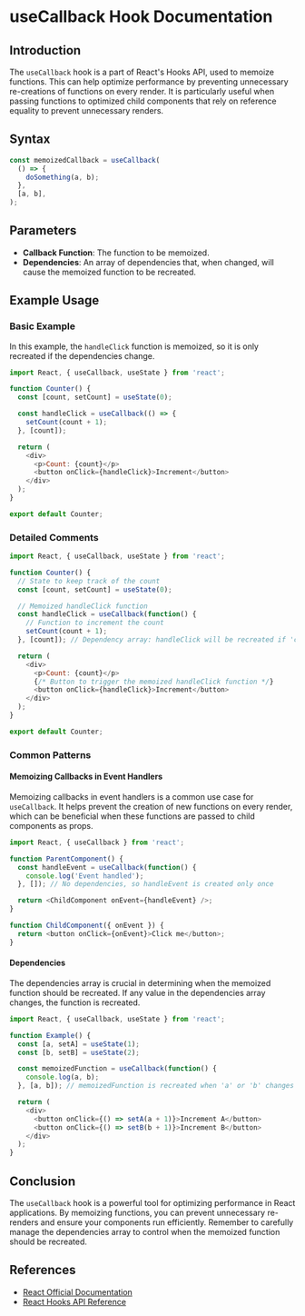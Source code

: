 
# useCallback Hook Documentation

## Introduction

The `useCallback` hook is a part of React's Hooks API, used to memoize functions. This can help optimize performance by preventing unnecessary re-creations of functions on every render. It is particularly useful when passing functions to optimized child components that rely on reference equality to prevent unnecessary renders.

## Syntax

```javascript
const memoizedCallback = useCallback(
  () => {
    doSomething(a, b);
  },
  [a, b],
);
```

## Parameters

- **Callback Function**: The function to be memoized.
- **Dependencies**: An array of dependencies that, when changed, will cause the memoized function to be recreated.

## Example Usage

### Basic Example

In this example, the `handleClick` function is memoized, so it is only recreated if the dependencies change.

```javascript
import React, { useCallback, useState } from 'react';

function Counter() {
  const [count, setCount] = useState(0);

  const handleClick = useCallback(() => {
    setCount(count + 1);
  }, [count]);

  return (
    <div>
      <p>Count: {count}</p>
      <button onClick={handleClick}>Increment</button>
    </div>
  );
}

export default Counter;
```

### Detailed Comments

```javascript
import React, { useCallback, useState } from 'react';

function Counter() {
  // State to keep track of the count
  const [count, setCount] = useState(0);

  // Memoized handleClick function
  const handleClick = useCallback(function() {
    // Function to increment the count
    setCount(count + 1);
  }, [count]); // Dependency array: handleClick will be recreated if 'count' changes

  return (
    <div>
      <p>Count: {count}</p>
      {/* Button to trigger the memoized handleClick function */}
      <button onClick={handleClick}>Increment</button>
    </div>
  );
}

export default Counter;
```

### Common Patterns

#### Memoizing Callbacks in Event Handlers

Memoizing callbacks in event handlers is a common use case for `useCallback`. It helps prevent the creation of new functions on every render, which can be beneficial when these functions are passed to child components as props.

```javascript
import React, { useCallback } from 'react';

function ParentComponent() {
  const handleEvent = useCallback(function() {
    console.log('Event handled');
  }, []); // No dependencies, so handleEvent is created only once

  return <ChildComponent onEvent={handleEvent} />;
}

function ChildComponent({ onEvent }) {
  return <button onClick={onEvent}>Click me</button>;
}
```

#### Dependencies

The dependencies array is crucial in determining when the memoized function should be recreated. If any value in the dependencies array changes, the function is recreated.

```javascript
import React, { useCallback, useState } from 'react';

function Example() {
  const [a, setA] = useState(1);
  const [b, setB] = useState(2);

  const memoizedFunction = useCallback(function() {
    console.log(a, b);
  }, [a, b]); // memoizedFunction is recreated when 'a' or 'b' changes

  return (
    <div>
      <button onClick={() => setA(a + 1)}>Increment A</button>
      <button onClick={() => setB(b + 1)}>Increment B</button>
    </div>
  );
}
```

## Conclusion

The `useCallback` hook is a powerful tool for optimizing performance in React applications. By memoizing functions, you can prevent unnecessary re-renders and ensure your components run efficiently. Remember to carefully manage the dependencies array to control when the memoized function should be recreated.

## References

- [React Official Documentation](https://reactjs.org/docs/hooks-reference.html#usecallback)
- [React Hooks API Reference](https://reactjs.org/docs/hooks-reference.html)
